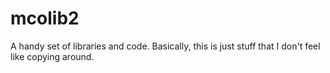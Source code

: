 # mcolib2

A handy set of libraries and code. Basically, this is just stuff that I don't feel like copying around.
